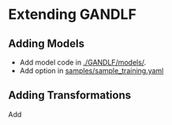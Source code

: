 # Extending GANDLF

## Adding Models

- Add model code in [./GANDLF/models/](../GANDLF/models/).
- Add option in [samples/sample_training.yaml](../samples/sample_training.yaml)

## Adding Transformations

Add 